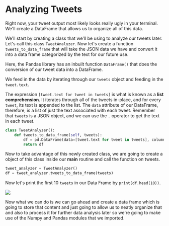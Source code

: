 <!--title={Creating a DataFrame using Pandas}-->

<!--badges={Web Development:20}-->

# Analyzing Tweets

Right now, your tweet output most likely looks really ugly in your terminal. We'll create a DataFrame that allows us to organize all of this data.

We'll start by creating a class that we'll be using to analyze our tweets later. Let's call this class `TweetAnalyzer`.  Now let's create a function `tweets_to_data_frame` that will take the JSON data we have and convert it into a data frame categorized by the text for our future use.

Here, the Pandas library has an inbuilt function `DataFrame()` that does the conversion of our tweet data into a DataFrame. 

We feed in the data by iterating through our `tweets` object and feeding in the `tweet.text`. 

The expression `[tweet.text for tweet in tweets]` is what is known as a **list comprehension**. It iterates through all of the tweets in-place, and for every `tweet`, its text is appended to the list. The `data` attribute of our DataFrame, therefore, is a list of just the text associated with each tweet. Remember that `tweets` is a JSON object, and we can use the `.` operator to get the text in each tweet.

```python
class TweetAnalyzer():
    def tweets_to_data_frame(self, tweets):
    	df = pd.DataFrame(data=[tweet.text for tweet in tweets], columns=['Tweets'])
        return df
```

Now to take advantage of this newly created class, we are going to create a object of this class inside our **main** routine and call the function on tweets.

```python
tweet_analyzer = TweetAnalyzer()
df = tweet_analyzer.tweets_to_data_frame(tweets)
```

 Now let's print the first 10 `tweets` in our Data Frame by `print(df.head(10))`.

<img src="https://i.postimg.cc/dtWPwnX6/Annotation-2020-01-09-220514.png">

Now what we can do is we can go ahead and create a data frame which is going to store that content and just going to allow us to neatly organize that and also to process it for further data analysis later so we're going to make use of the Numpy and Pandas modules that we imported.

